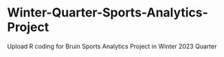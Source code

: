 # Winter-Quarter-Sports-Analytics-Project
Upload R coding for Bruin Sports Analytics Project in Winter 2023 Quarter
